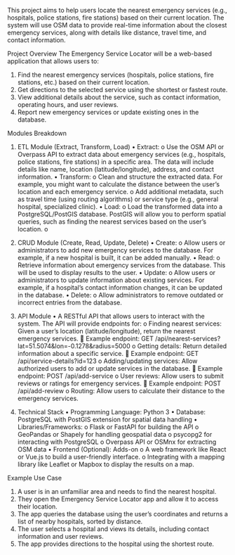 This project aims to help users locate the nearest emergency services (e.g., hospitals, police stations, fire stations) based on their current location. The system will use OSM data to provide real-time information about the closest emergency services, along with details like distance, travel time, and contact information.

Project Overview
The Emergency Service Locator will be a web-based application that allows users to:
1.	Find the nearest emergency services (hospitals, police stations, fire stations, etc.) based on their current location.
2.	Get directions to the selected service using the shortest or fastest route.
3.	View additional details about the service, such as contact information, operating hours, and user reviews.
4.	Report new emergency services or update existing ones in the database.

Modules Breakdown
1. ETL Module (Extract, Transform, Load)
•	Extract:
o	Use the OSM API or Overpass API to extract data about emergency services (e.g., hospitals, police stations, fire stations) in a specific area. The data will include details like name, location (latitude/longitude), address, and contact information.
•	Transform:
o	Clean and structure the extracted data. For example, you might want to calculate the distance between the user’s location and each emergency service.
o	Add additional metadata, such as travel time (using routing algorithms) or service type (e.g., general hospital, specialized clinic).
•	Load:
o	Load the transformed data into a PostgreSQL/PostGIS database. PostGIS will allow you to perform spatial queries, such as finding the nearest services based on the user’s location.
o	


2. CRUD Module (Create, Read, Update, Delete)
•	Create:
o	Allow users or administrators to add new emergency services to the database. For example, if a new hospital is built, it can be added manually.
•	Read:
o	Retrieve information about emergency services from the database. This will be used to display results to the user.
•	Update:
o	Allow users or administrators to update information about existing services. For example, if a hospital’s contact information changes, it can be updated in the database.
•	Delete:
o	Allow administrators to remove outdated or incorrect entries from the database.
3. API Module
•	A RESTful API that allows users to interact with the system. The API will provide endpoints for:
o	Finding nearest services: Given a user’s location (latitude/longitude), return the nearest emergency services.
	Example endpoint: GET /api/nearest-services?lat=51.5074&lon=-0.1278&radius=5000
o	Getting details: Return detailed information about a specific service.
	Example endpoint: GET /api/service-details?id=123
o	Adding/updating services: Allow authorized users to add or update services in the database.
	Example endpoint: POST /api/add-service
o	User reviews: Allow users to submit reviews or ratings for emergency services.
	Example endpoint: POST /api/add-review
o	Routing: Allow users to calculate their distance to the emergency services.

4. Technical Stack
•	Programming Language: Python 3
•	Database: PostgreSQL with PostGIS extension for spatial data handling
•	Libraries/Frameworks:
o	Flask or FastAPI for building the API
o	GeoPandas or Shapely for handling geospatial data
o	psycopg2 for interacting with PostgreSQL
o	Overpass API or OSMnx for extracting OSM data
•	Frontend (Optional): Adds-on
o	A web framework like React or Vue.js to build a user-friendly interface.
o	Integrating with a mapping library like Leaflet or Mapbox to display the results on a map.

Example Use Case
1.	A user is in an unfamiliar area and needs to find the nearest hospital.
2.	They open the Emergency Service Locator app and allow it to access their location.
3.	The app queries the database using the user’s coordinates and returns a list of nearby hospitals, sorted by distance.
4.	The user selects a hospital and views its details, including contact information and user reviews.
5.	The app provides directions to the hospital using the shortest route.



